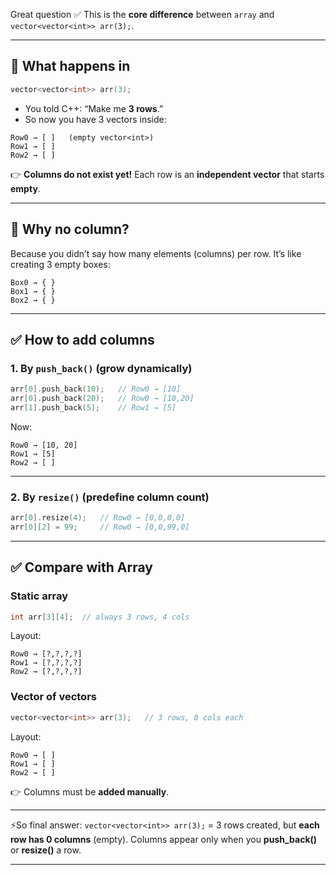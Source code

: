 Great question ✅
This is the **core difference** between `array` and `vector<vector<int>> arr(3);`.

---

## 🔎 What happens in

```cpp
vector<vector<int>> arr(3);
```

* You told C++: “Make me **3 rows**.”
* So now you have 3 vectors inside:

```
Row0 → [ ]   (empty vector<int>)  
Row1 → [ ]  
Row2 → [ ]
```

👉 **Columns do not exist yet!**
Each row is an **independent vector<int>** that starts **empty**.

---

## 🚫 Why no column?

Because you didn’t say how many elements (columns) per row.
It’s like creating 3 empty boxes:

```
Box0 → { }  
Box1 → { }  
Box2 → { }
```

---

## ✅ How to add columns

### 1. By `push_back()` (grow dynamically)

```cpp
arr[0].push_back(10);   // Row0 → [10]
arr[0].push_back(20);   // Row0 → [10,20]
arr[1].push_back(5);    // Row1 → [5]
```

Now:

```
Row0 → [10, 20]  
Row1 → [5]  
Row2 → [ ]
```

---

### 2. By `resize()` (predefine column count)

```cpp
arr[0].resize(4);   // Row0 → [0,0,0,0]
arr[0][2] = 99;     // Row0 → [0,0,99,0]
```

---

## ✅ Compare with Array

### Static array

```cpp
int arr[3][4];  // always 3 rows, 4 cols
```

Layout:

```
Row0 → [?,?,?,?]  
Row1 → [?,?,?,?]  
Row2 → [?,?,?,?]
```

### Vector of vectors

```cpp
vector<vector<int>> arr(3);   // 3 rows, 0 cols each
```

Layout:

```
Row0 → [ ]  
Row1 → [ ]  
Row2 → [ ]
```

👉 Columns must be **added manually**.

---

⚡So final answer:
`vector<vector<int>> arr(3);` = 3 rows created, but **each row has 0 columns** (empty).
Columns appear only when you **push\_back()** or **resize()** a row.

---
